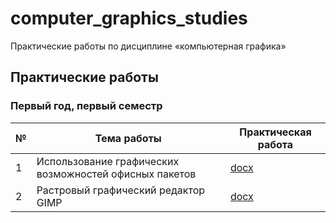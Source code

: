 # computer_graphics_studies

Практические работы по дисциплине «компьютерная графика»

## Практические работы

### Первый год, первый семестр

| № | Тема работы | Практическая работа |
|---|-------------|---------------------|
| 1 | Использование графических возможностей офисных пакетов | [docx](practical_works/year_1/semester_1/practice_1/task.docx) |
| 2 | Растровый графический редактор GIMP | [docx](practical_works/year_1/semester_1/practice_2/task.docx) |
